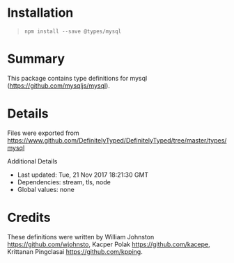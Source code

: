 # Installation
> `npm install --save @types/mysql`

# Summary
This package contains type definitions for mysql (https://github.com/mysqljs/mysql).

# Details
Files were exported from https://www.github.com/DefinitelyTyped/DefinitelyTyped/tree/master/types/mysql

Additional Details
 * Last updated: Tue, 21 Nov 2017 18:21:30 GMT
 * Dependencies: stream, tls, node
 * Global values: none

# Credits
These definitions were written by  William Johnston <https://github.com/wjohnsto>, Kacper Polak <https://github.com/kacepe>, Krittanan Pingclasai <https://github.com/kpping>.
